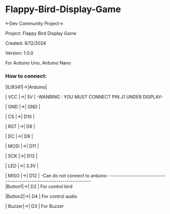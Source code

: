 # Flappy-Bird-Display-Game
<-Dev Community Project->

Project: Flappy Bird Display Game 

Created: 8/12/2024

Version: 1.0.0

For Arduino Uno, Arduino Nano

### How to connect:
 |ILI9341|->|Arduino|
 
 | VCC   |->|  5V   | -WANRING : YOU MUST CONNECT PIN J1 UNDER DISPLAY-
 
 | GND   |->|  GND  |
 
 | CS    |->|  D10  |
 
 | RST   |->|  D8   |
 
 | DC    |->|  D9   |
 
 | MOSI  |->|  D11  |
 
 | SCK   |->|  D13  |
 
 | LED   |->|  3.3V |
 
 | MISO  |->|  D12  | -Can do not connect to arduino-
---------------------------------------------------------------------\
 |Button1|->|  D2   | For control bird
 
 |Button2|->|  D4   | For control audio
 
 | Buzzer|->|  D3   | For Buzzer
